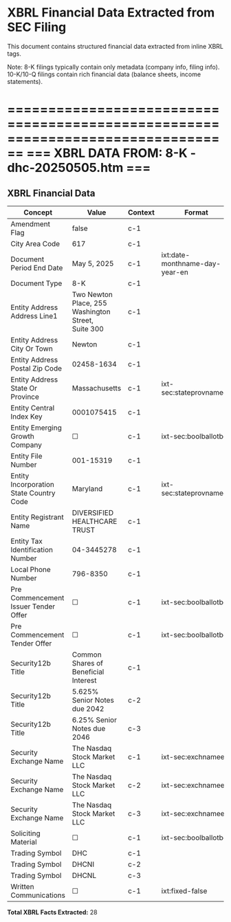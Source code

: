 # XBRL Financial Data Extracted from SEC Filing

This document contains structured financial data extracted from inline XBRL tags.

Note: 8-K filings typically contain only metadata (company info, filing info).
      10-K/10-Q filings contain rich financial data (balance sheets, income statements).


================================================================================
=== XBRL DATA FROM: 8-K - dhc-20250505.htm ===
================================================================================

## XBRL Financial Data

| Concept | Value | Context | Format |
|---------|-------|---------|--------|
| Amendment Flag | false | c-1 |  |
| City Area Code | 617 | c-1 |  |
| Document Period End Date | May 5, 2025 | c-1 | ixt:date-monthname-day-year-en |
| Document Type | 8-K | c-1 |  |
| Entity Address Address Line1 | Two Newton Place, 255 Washington Street, Suite 300 | c-1 |  |
| Entity Address City Or Town | Newton | c-1 |  |
| Entity Address Postal Zip Code | 02458-1634 | c-1 |  |
| Entity Address State Or Province | Massachusetts | c-1 | ixt-sec:stateprovnameen |
| Entity Central Index Key | 0001075415 | c-1 |  |
| Entity Emerging Growth Company | ☐ | c-1 | ixt-sec:boolballotbox |
| Entity File Number | 001-15319 | c-1 |  |
| Entity Incorporation State Country Code | Maryland | c-1 | ixt-sec:stateprovnameen |
| Entity Registrant Name | DIVERSIFIED HEALTHCARE TRUST | c-1 |  |
| Entity Tax Identification Number | 04-3445278 | c-1 |  |
| Local Phone Number | 796-8350 | c-1 |  |
| Pre Commencement Issuer Tender Offer | ☐ | c-1 | ixt-sec:boolballotbox |
| Pre Commencement Tender Offer | ☐ | c-1 | ixt-sec:boolballotbox |
| Security12b Title | Common Shares of Beneficial Interest | c-1 |  |
| Security12b Title | 5.625% Senior Notes due 2042 | c-2 |  |
| Security12b Title | 6.25% Senior Notes due 2046 | c-3 |  |
| Security Exchange Name | The Nasdaq Stock Market LLC | c-1 | ixt-sec:exchnameen |
| Security Exchange Name | The Nasdaq Stock Market LLC | c-2 | ixt-sec:exchnameen |
| Security Exchange Name | The Nasdaq Stock Market LLC | c-3 | ixt-sec:exchnameen |
| Soliciting Material | ☐ | c-1 | ixt-sec:boolballotbox |
| Trading Symbol | DHC | c-1 |  |
| Trading Symbol | DHCNI | c-2 |  |
| Trading Symbol | DHCNL | c-3 |  |
| Written Communications | ☐ | c-1 | ixt:fixed-false |

**Total XBRL Facts Extracted:** 28


